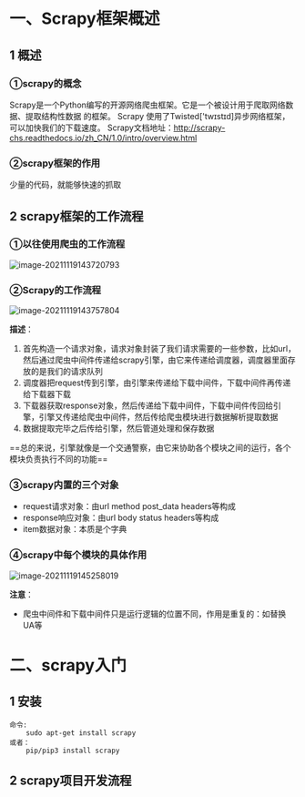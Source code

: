 # 一、Scrapy框架概述

## 1	概述

### ①scrapy的概念

Scrapy是一个Python编写的开源网络爬虫框架。它是一个被设计用于爬取网络数据、提取结构性数据
的框架。
Scrapy 使用了Twisted['twɪstɪd]异步网络框架，可以加快我们的下载速度。
Scrapy文档地址：http://scrapy-chs.readthedocs.io/zh_CN/1.0/intro/overview.html



### ②scrapy框架的作用

少量的代码，就能够快速的抓取



## 2	scrapy框架的工作流程

### ①以往使用爬虫的工作流程

![image-20211119143720793](https://gitee.com/xiaozhi-oos/save-img/raw/upload-img/img/20211119143722.png)



### ②Scrapy的工作流程

![image-20211119143757804](https://gitee.com/xiaozhi-oos/save-img/raw/upload-img/img/20211119143759.png)

**描述**：

1.  首先构造一个请求对象，请求对象封装了我们请求需要的一些参数，比如url，然后通过爬虫中间件传递给scrapy引擎，由它来传递给调度器，调度器里面存放的是我们的请求队列
2.  调度器把request传到引擎，由引擎来传递给下载中间件，下载中间件再传递给下载器下载
3.  下载器获取response对象，然后传递给下载中间件，下载中间件传回给引擎，引擎又传递给爬虫中间件，然后传给爬虫模块进行数据解析提取数据
4.  数据提取完毕之后传给引擎，然后管道处理和保存数据

==总的来说，引擎就像是一个交通警察，由它来协助各个模块之间的运行，各个模块负责执行不同的功能==



### ③scrapy内置的三个对象

-   request请求对象：由url method post_data headers等构成
-   response响应对象：由url body status headers等构成
-   item数据对象：本质是个字典



### ④scrapy中每个模块的具体作用

![image-20211119145258019](https://gitee.com/xiaozhi-oos/save-img/raw/upload-img/img/20211119145259.png)

**注意**：

-   爬虫中间件和下载中间件只是运行逻辑的位置不同，作用是重复的：如替换UA等





# 二、scrapy入门

## 1	安装

```shell
命令:
    sudo apt-get install scrapy
或者：
    pip/pip3 install scrapy
```



## 2	scrapy项目开发流程







